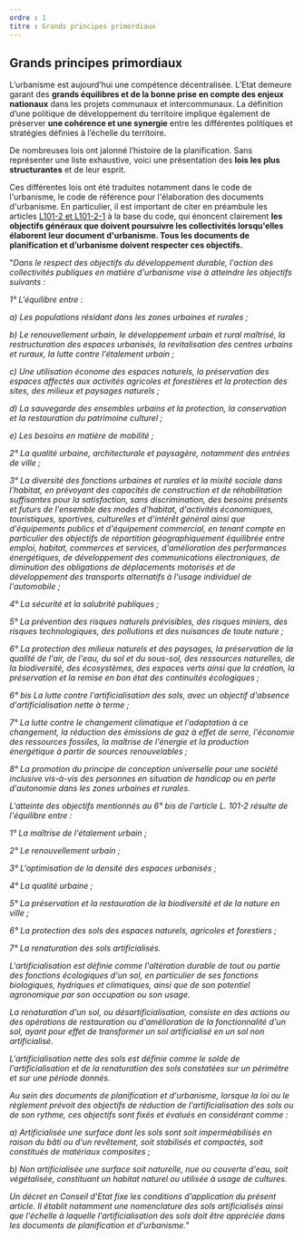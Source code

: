 ```yaml
---
ordre : 1
titre : Grands principes primordiaux
---
```

## Grands principes primordiaux
L’urbanisme est aujourd’hui une compétence décentralisée. L’Etat demeure garant des **grands équilibres et de la bonne prise en compte des enjeux nationaux** dans les projets communaux et intercommunaux. La définition d’une politique de développement du territoire implique également de préserver **une cohérence et une synergie** entre les différentes politiques et stratégies définies à l’échelle du territoire.

De nombreuses lois ont jalonné l’histoire de la planification. Sans représenter une liste exhaustive, voici une présentation des **lois les plus structurantes** et de leur esprit.

Ces différentes lois ont été traduites notamment dans le code de l'urbanisme, le code de référence pour l'élaboration des documents d'urbanisme. En particulier, il est important de citer en préambule les articles [L101-2 et L101-2-1](https://www.legifrance.gouv.fr/codes/section_lc/LEGITEXT000006074075/LEGISCTA000031210064/#LEGISCTA000031212667)  à la base du code, qui énoncent clairement **les objectifs généraux que doivent poursuivre les collectivités lorsqu'elles élaborent leur document d'urbanisme. Tous les documents de planification et d’urbanisme doivent respecter ces objectifs.**

"*Dans le respect des objectifs du développement durable, l'action des collectivités publiques en matière d'urbanisme vise à atteindre les objectifs suivants :*

*1° L'équilibre entre :*

*a) Les populations résidant dans les zones urbaines et rurales ;*

*b) Le renouvellement urbain, le développement urbain et rural maîtrisé, la restructuration des espaces urbanisés, la revitalisation des centres urbains et ruraux, la lutte contre l'étalement urbain ;*

*c) Une utilisation économe des espaces naturels, la préservation des espaces affectés aux activités agricoles et forestières et la protection des sites, des milieux et paysages naturels ;*

*d) La sauvegarde des ensembles urbains et la protection, la conservation et la restauration du patrimoine culturel ;*

*e) Les besoins en matière de mobilité ;*

*2° La qualité urbaine, architecturale et paysagère, notamment des entrées de ville ;*

*3° La diversité des fonctions urbaines et rurales et la mixité sociale dans l'habitat, en prévoyant des capacités de construction et de réhabilitation suffisantes pour la satisfaction, sans discrimination, des besoins présents et futurs de l'ensemble des modes d'habitat, d'activités économiques, touristiques, sportives, culturelles et d'intérêt général ainsi que d'équipements publics et d'équipement commercial, en tenant compte en particulier des objectifs de répartition géographiquement équilibrée entre emploi, habitat, commerces et services, d'amélioration des performances énergétiques, de développement des communications électroniques, de diminution des obligations de déplacements motorisés et de développement des transports alternatifs à l'usage individuel de l'automobile ;*

*4° La sécurité et la salubrité publiques ;*

*5° La prévention des risques naturels prévisibles, des risques miniers, des risques technologiques, des pollutions et des nuisances de toute nature ;*

*6° La protection des milieux naturels et des paysages, la préservation de la qualité de l'air, de l'eau, du sol et du sous-sol, des ressources naturelles, de la biodiversité, des écosystèmes, des espaces verts ainsi que la création, la préservation et la remise en bon état des continuités écologiques ;*

*6° bis La lutte contre l'artificialisation des sols, avec un objectif d'absence d'artificialisation nette à terme ;*

*7° La lutte contre le changement climatique et l'adaptation à ce changement, la réduction des émissions de gaz à effet de serre, l'économie des ressources fossiles, la maîtrise de l'énergie et la production énergétique à partir de sources renouvelables ;*

*8° La promotion du principe de conception universelle pour une société inclusive vis-à-vis des personnes en situation de handicap ou en perte d'autonomie dans les zones urbaines et rurales.*


*L'atteinte des objectifs mentionnés au 6° bis de l'article L. 101-2 résulte de l'équilibre entre :*

*1° La maîtrise de l'étalement urbain ;*

*2° Le renouvellement urbain ;*

*3° L'optimisation de la densité des espaces urbanisés ;*

*4° La qualité urbaine ;*

*5° La préservation et la restauration de la biodiversité et de la nature en ville ;*

*6° La protection des sols des espaces naturels, agricoles et forestiers ;*

*7° La renaturation des sols artificialisés.*

*L'artificialisation est définie comme l'altération durable de tout ou partie des fonctions écologiques d'un sol, en particulier de ses fonctions biologiques, hydriques et climatiques, ainsi que de son potentiel agronomique par son occupation ou son usage.*

*La renaturation d'un sol, ou désartificialisation, consiste en des actions ou des opérations de restauration ou d'amélioration de la fonctionnalité d'un sol, ayant pour effet de transformer un sol artificialisé en un sol non artificialisé.*

*L'artificialisation nette des sols est définie comme le solde de l'artificialisation et de la renaturation des sols constatées sur un périmètre et sur une période donnés.*

*Au sein des documents de planification et d'urbanisme, lorsque la loi ou le règlement prévoit des objectifs de réduction de l'artificialisation des sols ou de son rythme, ces objectifs sont fixés et évalués en considérant comme :*

*a) Artificialisée une surface dont les sols sont soit imperméabilisés en raison du bâti ou d'un revêtement, soit stabilisés et compactés, soit constitués de matériaux composites ;*

*b) Non artificialisée une surface soit naturelle, nue ou couverte d'eau, soit végétalisée, constituant un habitat naturel ou utilisée à usage de cultures.*

*Un décret en Conseil d'Etat fixe les conditions d'application du présent article. Il établit notamment une nomenclature des sols artificialisés ainsi que l'échelle à laquelle l'artificialisation des sols doit être appréciée dans les documents de planification et d'urbanisme.*"
